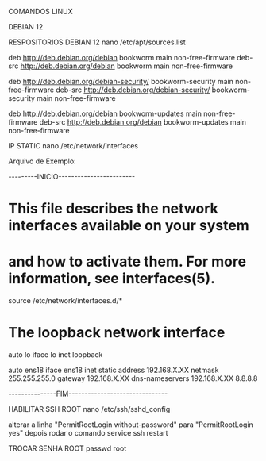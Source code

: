 COMANDOS LINUX

DEBIAN 12

RESPOSITORIOS DEBIAN 12
nano /etc/apt/sources.list

deb http://deb.debian.org/debian bookworm main non-free-firmware
deb-src http://deb.debian.org/debian bookworm main non-free-firmware

deb http://deb.debian.org/debian-security/ bookworm-security main non-free-firmware
deb-src http://deb.debian.org/debian-security/ bookworm-security main non-free-firmware

deb http://deb.debian.org/debian bookworm-updates main non-free-firmware
deb-src http://deb.debian.org/debian bookworm-updates main non-free-firmware

IP STATIC
nano /etc/network/interfaces

Arquivo de Exemplo:

---------INICIO------------------------

# This file describes the network interfaces available on your system
# and how to activate them. For more information, see interfaces(5).

source /etc/network/interfaces.d/*

# The loopback network interface
auto lo
iface lo inet loopback

auto ens18
iface ens18 inet static
        address 192.168.X.XX
        netmask 255.255.255.0
        gateway 192.168.X.XX
        dns-nameservers 192.168.X.XX 8.8.8.8
        
---------------FIM-------------------------------

HABILITAR SSH ROOT
nano /etc/ssh/sshd_config

alterar a linha "PermitRootLogin without-password" para "PermitRootLogin yes"
depois rodar o comando 
service ssh restart

TROCAR SENHA ROOT
passwd root
